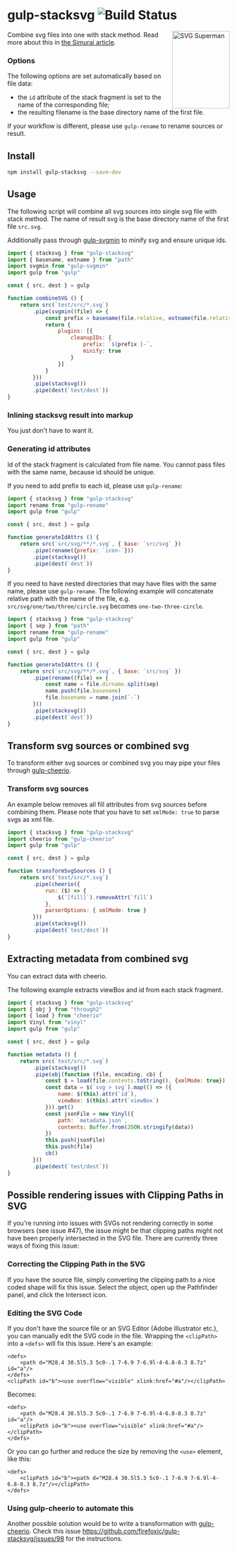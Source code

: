 gulp-stacksvg ![Build Status](https://github.com/firefoxic/gulp-stacksvg/actions/workflows/test.yml/badge.svg?branch=main)
=============

<img align="right" width="130" height="175" title="SVG Superman" src="https://raw.githubusercontent.com/firefoxic/gulp-stacksvg/master/svg-superman.png">

Combine svg files into one with stack method.
Read more about this in [the Simurai article](https://simurai.com/blog/2012/04/02/svg-stacks).

### Options

The following options are set automatically based on file data:

* the `id` attribute of the stack fragment is set to the name of the corresponding file;
* the resulting filename is the base directory name of the first file.

If your workflow is different, please use `gulp-rename` to rename sources or result.

## Install

```sh
npm install gulp-stacksvg --save-dev
```

## Usage

The following script will combine all svg sources into single svg file with stack method.
The name of result svg is the base directory name of the first file `src.svg`.

Additionally pass through [gulp-svgmin](https://github.com/ben-eb/gulp-svgmin)
to minify svg and ensure unique ids.

```js
import { stacksvg } from "gulp-stacksvg"
import { basename, extname } from "path"
import svgmin from "gulp-svgmin"
import gulp from "gulp"

const { src, dest } = gulp

function combineSVG () {
	return src(`test/src/*.svg`)
		.pipe(svgmin((file) => {
			const prefix = basename(file.relative, extname(file.relative))
			return {
				plugins: [{
					cleanupIDs: {
						prefix: `${prefix }-`,
						minify: true
					}
				}]
			}
		}))
		.pipe(stacksvg())
		.pipe(dest(`test/dest`))
}
```

### Inlining stacksvg result into markup

You just don't have to want it.

### Generating id attributes

Id of the stack fragment is calculated from file name. You cannot pass files with the same name,
because id should be unique.

If you need to add prefix to each id, please use `gulp-rename`:

```js
import { stacksvg } from "gulp-stacksvg"
import rename from "gulp-rename"
import gulp from "gulp"

const { src, dest } = gulp

function generateIdAttrs () {
	return src(`src/svg/**/*.svg`, { base: `src/svg` })
		.pipe(rename({prefix: `icon-`}))
		.pipe(stacksvg())
		.pipe(dest(`dest`))
}
```

If you need to have nested directories that may have files with the same name, please
use `gulp-rename`. The following example will concatenate relative path with the name of the file,
e.g. `src/svg/one/two/three/circle.svg` becomes `one-two-three-circle`.

```js
import { stacksvg } from "gulp-stacksvg"
import { sep } from "path"
import rename from "gulp-rename"
import gulp from "gulp"

const { src, dest } = gulp

function generateIdAttrs () {
	return src(`src/svg/**/*.svg`, { base: `src/svg` })
		.pipe(rename((file) => {
			const name = file.dirname.split(sep)
			name.push(file.basename)
			file.basename = name.join(`-`)
		}))
		.pipe(stacksvg())
		.pipe(dest(`dest`))
}
```

## Transform svg sources or combined svg

To transform either svg sources or combined svg you may pipe your files through
[gulp-cheerio](https://github.com/KenPowers/gulp-cheerio).

### Transform svg sources

An example below removes all fill attributes from svg sources before combining them.
Please note that you have to set `xmlMode: true` to parse svgs as xml file.

```js
import { stacksvg } from "gulp-stacksvg"
import cheerio from "gulp-cheerio"
import gulp from "gulp"

const { src, dest } = gulp

function transformSvgSources () {
	return src(`test/src/*.svg`)
		.pipe(cheerio({
			run: ($) => {
				$(`[fill]`).removeAttr(`fill`)
			},
			parserOptions: { xmlMode: true }
		}))
		.pipe(stacksvg())
		.pipe(dest(`test/dest`))
}
```

## Extracting metadata from combined svg

You can extract data with cheerio.

The following example extracts viewBox and id from each stack fragment.

```js
import { stacksvg } from "gulp-stacksvg"
import { obj } from "through2"
import { load } from "cheerio"
import Vinyl from "vinyl"
import gulp from "gulp"

const { src, dest } = gulp

function metadata () {
	return src(`test/src/*.svg`)
		.pipe(stacksvg())
		.pipe(obj(function (file, encoding, cb) {
			const $ = load(file.contents.toString(), {xmlMode: true})
			const data = $(`svg > svg`).map(() => ({
				name: $(this).attr(`id`),
				viewBox: $(this).attr(`viewBox`)
			})).get()
			const jsonFile = new Vinyl({
				path: `metadata.json`,
				contents: Buffer.from(JSON.stringify(data))
			})
			this.push(jsonFile)
			this.push(file)
			cb()
		}))
		.pipe(dest(`test/dest`))
}
```

## Possible rendering issues with Clipping Paths in SVG

If you're running into issues with SVGs not rendering correctly in some browsers (see issue #47), the issue might be that clipping paths might not have been properly intersected in the SVG file. There are currently three ways of fixing this issue:

### Correcting the Clipping Path in the SVG

If you have the source file, simply converting the clipping path to a nice coded shape will fix this issue. Select the object, open up the Pathfinder panel, and click the Intersect icon.

### Editing the SVG Code

If you don't have the source file or an SVG Editor (Adobe Illustrator etc.), you can manually edit the SVG code in the file. Wrapping the `<clipPath>` into a `<defs>` will fix this issue. Here's an example:

```
<defs>
	<path d="M28.4 30.5l5.3 5c0-.1 7-6.9 7-6.9l-4-6.8-8.3 8.7z" id="a"/>
</defs>
<clipPath id="b"><use overflow="visible" xlink:href="#a"/></clipPath>
```

Becomes:

```
<defs>
	<path d="M28.4 30.5l5.3 5c0-.1 7-6.9 7-6.9l-4-6.8-8.3 8.7z" id="a"/>
	<clipPath id="b"><use overflow="visible" xlink:href="#a"/></clipPath>
</defs>
```

Or you can go further and reduce the size by removing the `<use>` element, like this:

```
<defs>
	<clipPath id="b"><path d="M28.4 30.5l5.3 5c0-.1 7-6.9 7-6.9l-4-6.8-8.3 8.7z"/></clipPath>
</defs>
```

### Using gulp-cheerio to automate this

Another possible solution would be to write a transformation with [gulp-cheerio](https://github.com/KenPowers/gulp-cheerio). Check this issue <https://github.com/firefoxic/gulp-stacksvg/issues/98> for the instructions.
